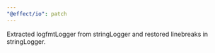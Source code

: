 ```yaml
---
"@effect/io": patch
---
```


Extracted logfmtLogger from stringLogger and restored linebreaks in stringLogger.
